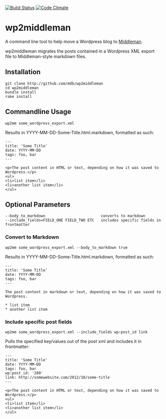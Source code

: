 [![Build Status](https://travis-ci.org/mdb/wp2middleman.png?branch=master)](https://travis-ci.org/mdb/wp2middleman)
[![Code Climate](https://codeclimate.com/github/mdb/wp2middleman/badges/gpa.svg)](https://codeclimate.com/github/mdb/wp2middleman)

# wp2middleman

A command line tool to help move a Wordpress blog to [Middleman](http://middlemanapp.com).

wp2middleman migrates the posts contained in a Wordpress XML export file to Middleman-style markdown files.

## Installation

```
git clone http://github.com/mdb/wp2middleman
cd wp2middleman
bundle install
rake install
```

## Commandline Usage

```
wp2mm some_wordpress_export.xml
```

Results in YYYY-MM-DD-Some-Title.html.markdown, formatted as such:

```
---
title: 'Some Title'
date: YYYY-MM-DD
tags: foo, bar
---

<p>The post content in HTML or text, depending on how it was saved to Wordpress.</p>
<ul>
<li>list item</li>
<li>another list item</li>
</ul>
```

## Optional Parameters

```
--body_to_markdown                         converts to markdown
--include_fields=FIELD_ONE FIELD_TWO ETC   includes specific fields in frontmatter
```

### Convert to Markdown

```
wp2mm some_wordpress_export.xml --body_to_markdown true
```

Results in YYYY-MM-DD-Some-Title.html.markdown, formatted as such:

```
---
title: 'Some Title'
date: YYYY-MM-DD
tags: foo, bar
---

The post content in markdown or text, depending on how it was saved to Wordpress.

* list item
* another list item
```

### Include specific post fields

```
wp2mm some_wordpress_export.xml --include_fields wp:post_id link
```

Pulls the specified key/values out of the post xml and includes it in frontmatter:

```
---
title: 'Some Title'
date: YYYY-MM-DD
tags: foo, bar
wp:post_id: '280'
link: http://somewebsite.com/2012/10/some-title
---

<p>The post content in HTML or text, depending on how it was saved to Wordpress.</p>
<ul>
<li>list item</li>
<li>another list item</li>
</ul>
```

